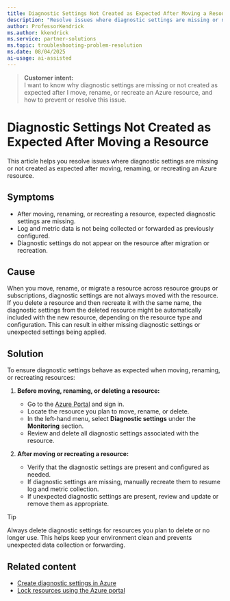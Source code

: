 ```yaml
---
title: Diagnostic Settings Not Created as Expected After Moving a Resource
description: "Resolve issues where diagnostic settings are missing or not created as expected after moving, renaming, or recreating Azure resources."
author: ProfessorKendrick
ms.author: kkendrick
ms.service: partner-solutions
ms.topic: troubleshooting-problem-resolution
ms.date: 08/04/2025
ai-usage: ai-assisted
---
```


> **Customer intent:**  
> I want to know why diagnostic settings are missing or not created as expected after I move, rename, or recreate an Azure resource, and how to prevent or resolve this issue.

# Diagnostic Settings Not Created as Expected After Moving a Resource

This article helps you resolve issues where diagnostic settings are missing or not created as expected after moving, renaming, or recreating an Azure resource.

## Symptoms

- After moving, renaming, or recreating a resource, expected diagnostic settings are missing.
- Log and metric data is not being collected or forwarded as previously configured.
- Diagnostic settings do not appear on the resource after migration or recreation.

## Cause

When you move, rename, or migrate a resource across resource groups or subscriptions, diagnostic settings are not always moved with the resource. If you delete a resource and then recreate it with the same name, the diagnostic settings from the deleted resource might be automatically included with the new resource, depending on the resource type and configuration. This can result in either missing diagnostic settings or unexpected settings being applied.

## Solution

To ensure diagnostic settings behave as expected when moving, renaming, or recreating resources:

1. **Before moving, renaming, or deleting a resource:**
    - Go to the [Azure Portal](https://portal.azure.com) and sign in.
    - Locate the resource you plan to move, rename, or delete.
    - In the left-hand menu, select **Diagnostic settings** under the **Monitoring** section.
    - Review and delete all diagnostic settings associated with the resource.

2. **After moving or recreating a resource:**
    - Verify that the diagnostic settings are present and configured as needed.
    - If diagnostic settings are missing, manually recreate them to resume log and metric collection.
    - If unexpected diagnostic settings are present, review and update or remove them as appropriate.

> [!TIP]
> Always delete diagnostic settings for resources you plan to delete or no longer use. This helps keep your environment clean and prevents unexpected data collection or forwarding.

## Related content

- [Create diagnostic settings in Azure](/azure/azure-monitor/essentials/diagnostic-settings)
- [Lock resources using the Azure portal](/azure/azure-resource-manager/management/manage-resources-portal)